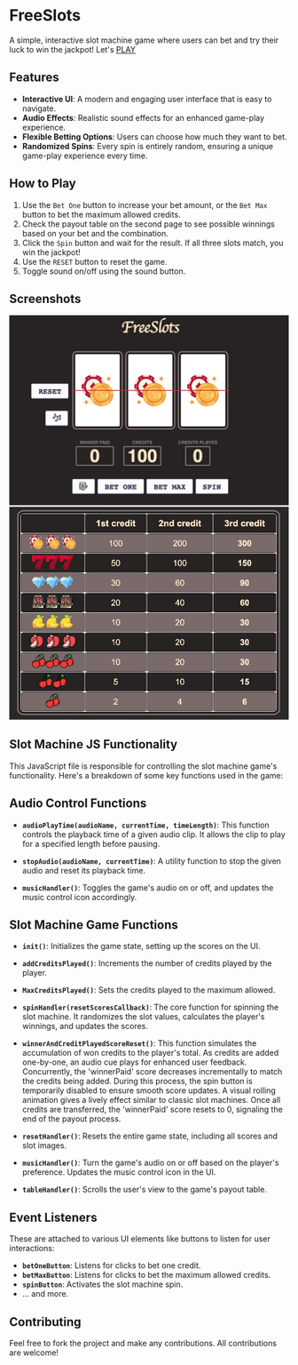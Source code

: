 # FreeSlots

A simple, interactive slot machine game where users can bet and try their luck to win the jackpot! Let's [PLAY](https://jennyzhong2022.github.io/Slot-Machine/)


## Features

- **Interactive UI**: A modern and engaging user interface that is easy to navigate.
- **Audio Effects**: Realistic sound effects for an enhanced game-play experience.
- **Flexible Betting Options**: Users can choose how much they want to bet.
- **Randomized Spins**: Every spin is entirely random, ensuring a unique game-play experience every time.

## How to Play

1. Use the `Bet One` button to increase your bet amount, or the `Bet Max` button to bet the maximum allowed credits.
2. Check the payout table on the second page to see possible winnings based on your bet and the combination.
3. Click the `Spin` button and wait for the result. If all three slots match, you win the jackpot!
4. Use the `RESET` button to reset the game.
5. Toggle sound on/off using the sound button.

## Screenshots

![Screenshot Description](src/screenshots/slot-machine.jpg)
![Screenshot Description](src/screenshots/play-table.jpg)

## Slot Machine JS Functionality

This JavaScript file is responsible for controlling the slot machine game's functionality. Here's a breakdown of some key functions used in the game:

## Audio Control Functions

- **`audioPlayTime(audioName, currentTime, timeLength)`**: This function controls the playback time of a given audio clip. It allows the clip to play for a specified length before pausing.

- **`stopAudio(audioName, currentTime)`**: A utility function to stop the given audio and reset its playback time.

- **`musicHandler()`**: Toggles the game's audio on or off, and updates the music control icon accordingly.

## Slot Machine Game Functions

- **`init()`**: Initializes the game state, setting up the scores on the UI.

- **`addCreditsPlayed()`**: Increments the number of credits played by the player.

- **`MaxCreditsPlayed()`**: Sets the credits played to the maximum allowed.

- **`spinHandler(resetScoresCallback)`**: The core function for spinning the slot machine. It randomizes the slot values, calculates the player's winnings, and updates the scores.

- **`winnerAndCreditPlayedScoreReset()`**: This function simulates the accumulation of won credits to the player's total. As credits are added one-by-one, an audio cue plays for enhanced user feedback. Concurrently, the 'winnerPaid' score decreases incrementally to match the credits being added. During this process, the spin button is temporarily disabled to ensure smooth score updates. A visual rolling animation gives a lively effect similar to classic slot machines. Once all credits are transferred, the 'winnerPaid' score resets to 0, signaling the end of the payout process.

- **`resetHandler()`**: Resets the entire game state, including all scores and slot images.

- **`musicHandler()`**: Turn the game's audio on or off based on the player's preference. Updates the music control icon in the UI.

- **`tableHandler()`**: Scrolls the user's view to the game's payout table.

## Event Listeners

These are attached to various UI elements like buttons to listen for user interactions:

- **`betOneButton`**: Listens for clicks to bet one credit.
- **`betMaxButton`**: Listens for clicks to bet the maximum allowed credits.
- **`spinButton`**: Activates the slot machine spin.
- ... and more.

## Contributing

Feel free to fork the project and make any contributions. All contributions are welcome!
